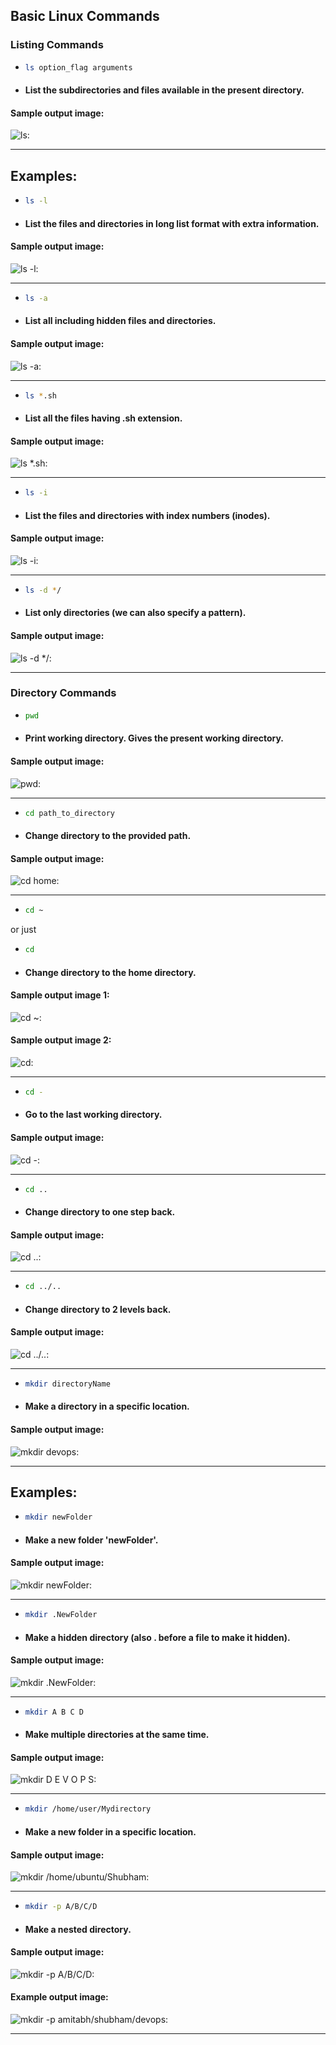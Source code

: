 ## Basic Linux Commands

### Listing Commands

- ```bash
  ls option_flag arguments
  ``` 

- #### List the subdirectories and files available in the present directory.

#### Sample output image: 

![ls:](./images/Screenshot%202024-10-10%20175519.png)

---


## Examples:

- ```bash
  ls -l
  ``` 

- #### List the files and directories in long list format with extra information.

#### Sample output image: 

![ls -l:](./images/Screenshot%202024-10-10%20175531.png)

---


- ```bash
  ls -a
  ``` 

- #### List all including hidden files and directories.

#### Sample output image: 

![ls -a:](./images/Screenshot%202024-10-10%20175558.png)

---


- ```bash
  ls *.sh
  ``` 

- #### List all the files having .sh extension.

#### Sample output image: 

![ls *.sh:](./images/Screenshot%202024-10-10%20175830.png)

---


- ```bash
  ls -i
  ``` 

- #### List the files and directories with index numbers (inodes).

#### Sample output image: 

![ls -i:](./images/Screenshot%202024-10-10%20175853.png)

---


- ```bash
  ls -d */
  ``` 

- #### List only directories (we can also specify a pattern).

#### Sample output image: 

![ls -d */:](./images/Screenshot%202024-10-10%20175920.png)

---


### Directory Commands

- ```bash
  pwd
  ``` 

- #### Print working directory. Gives the present working directory.

#### Sample output image: 

![pwd:](./images/Screenshot%202024-10-10%20175934.png)

---


- ```bash
  cd path_to_directory
  ``` 

- #### Change directory to the provided path.

#### Sample output image: 

![cd home:](./images/Screenshot%202024-10-10%20180007.png)

---


- ```bash
  cd ~
  ``` 
or just 

- ```bash
  cd
  ``` 

- #### Change directory to the home directory.

#### Sample output image 1: 

![cd ~:](./images/Screenshot%202024-10-10%20180104.png)

#### Sample output image 2: 

![cd:](./images/Screenshot%202024-10-10%20180120.png)

---


- ```bash
  cd -
  ``` 

- #### Go to the last working directory.

#### Sample output image: 

![cd -:](./images/Screenshot%202024-10-10%20180145.png)

---


- ```bash
  cd ..
  ``` 

- #### Change directory to one step back.

#### Sample output image: 

![cd ..:](./images/Screenshot%202024-10-10%20180259.png)

---


- ```bash
  cd ../..
  ``` 

- #### Change directory to 2 levels back.

#### Sample output image: 

![cd ../..:](./images/Screenshot%202024-10-10%20180356.png)

---


- ```bash
  mkdir directoryName
  ``` 

- #### Make a directory in a specific location.

#### Sample output image: 

![mkdir devops:](./images/Screenshot%202024-10-10%20180434.png)

---


## Examples:

- ```bash
  mkdir newFolder
  ``` 

- #### Make a new folder 'newFolder'.

#### Sample output image: 

![mkdir newFolder:](./images/Screenshot%202024-10-10%20180513.png)

---


- ```bash
  mkdir .NewFolder
  ``` 

- #### Make a hidden directory (also . before a file to make it hidden).

#### Sample output image: 

![mkdir .NewFolder:](./images/Screenshot%202024-10-10%20180544.png)

---


- ```bash
  mkdir A B C D
  ``` 

- #### Make multiple directories at the same time.

#### Sample output image: 

![mkdir D E V O P S:](./images/Screenshot%202024-10-10%20180615.png)

---


- ```bash
  mkdir /home/user/Mydirectory
  ``` 

- #### Make a new folder in a specific location.

#### Sample output image: 

![mkdir /home/ubuntu/Shubham:](./images/Screenshot%202024-10-10%20181323.png)

---


- ```bash
  mkdir -p A/B/C/D
  ``` 

- #### Make a nested directory.

#### Sample output image: 

![mkdir -p A/B/C/D:](./images/Screenshot%202024-10-10%20181434.png)

#### Example output image: 

![mkdir -p amitabh/shubham/devops:](./images/Screenshot%202024-10-10%20181655.png)

---
